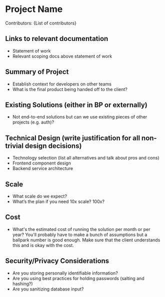 # Project Name

Contributors: {List of contributors}

## Links to relevant documentation

-	Statement of work
- Relevant scoping docs above statement of work

## Summary of Project

- Establish context for developers on other teams
- What is the final product being handed off to the client?

## Existing Solutions (either in BP or externally)

-	Not end-to-end solutions but can we use existing pieces of other projects (e.g. auth)?

## Technical Design (write justification for all non-trivial design decisions)

-	Technology selection (list all alternatives and talk about pros and cons)
-	Frontend component design
-	Backend service architecture

## Scale

-	What scale do we expect?
-	What’s the plan if you need 10x scale?  100x?

## Cost

- What's the estimated cost of running the solution per month or per year?  You'll probably have to make a bunch of assumptions but a ballpark number is good enough. Make sure that the client understands this and is okay with the cost.

## Security/Privacy Considerations

- Are you storing personally identifiable information?
- Are you using best practices for holding passwords (salting and hashing?)
- Are you sanitizing database input?
